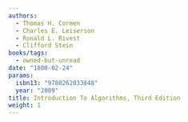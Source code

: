 ```yaml
---
authors:
  - Thomas H. Cormen
  - Charles E. Leiserson
  - Ronald L. Rivest
  - Clifford Stein
books/tags:
  - owned-but-unread
date: "1800-02-24"
params:
  isbn13: "9780262033848"
  year: "2009"
title: Introduction To Algorithms, Third Edition
weight: 1
---
```


<!--more-->
